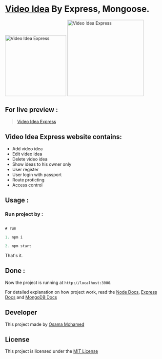 # [Video Idea](https://video-ideas-node-osama-mohamed.herokuapp.com) By Express, Mongoose.

[<img src="https://nodejs.org/static/images/logos/nodejs-new-pantone-black.png" width="200" title="Video Idea Express" >](https://video-ideas-node-osama-mohamed.herokuapp.com)
[<img src="https://webassets.mongodb.com/_com_assets/cms/mongodb-logo-rgb-j6w271g1xn.jpg" width="250" title="Video Idea Express" >](https://video-ideas-node-osama-mohamed.herokuapp.com)

## For live preview :
> [Video Idea Express](https://video-ideas-node-osama-mohamed.herokuapp.com)


## Video Idea Express website contains:
* Add video idea
* Edit video idea
* Delete video idea
* Show ideas to his owner only
* User register
* User login with passport
* Route proticting
* Access control

## Usage :
### Run project by :

``` javascript

# run 

1. npm i

2. npm start

```

That's it.

## Done :

Now the project is running at `http://localhost:3000`.


For detailed explanation on how project work, read the [Node Docs](https://nodejs.org/en/docs/), [Express Docs](http://expressjs.com/en/guide/routing.html) and [MongoDB Docs](https://docs.mongodb.com/)

## Developer
This project made by [Osama Mohamed](https://www.facebook.com/osama.mohamed.ms)

## License
This project is licensed under the [MIT License](https://opensource.org/licenses/MIT)

